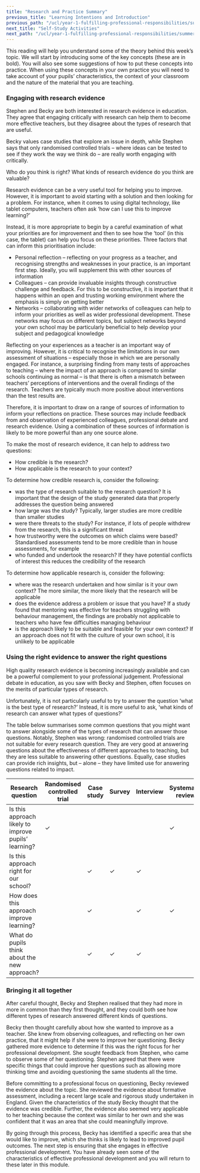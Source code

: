 ```yaml
---
title: "Research and Practice Summary"
previous_title: "Learning Intentions and Introduction"
previous_path: "/ucl/year-1-fulfilling-professional-responsibilities/summer-week-3-ect-learning-intentions-and-introduction"
next_title: "Self-Study Activities"
next_path: "/ucl/year-1-fulfilling-professional-responsibilities/summer-week-3-ect-self-study-activities"
---
```


This reading will help you understand some of the theory behind this week’s topic. We will start by introducing some of the key concepts (these are in bold). You will also see some suggestions of how to put these concepts into practice. When using these concepts in your own practice you will need to take account of your pupils’ characteristics, the context of your classroom and the nature of the material that you are teaching.

### Engaging with research evidence

Stephen and Becky are both interested in research evidence in education. They agree that engaging critically with research can help them to become more effective teachers, but they disagree about the types of research that are useful.

Becky values case studies that explore an issue in depth, while Stephen says that only randomised controlled trials – where ideas can be tested to see if they work the way we think do – are really worth engaging with critically.

Who do you think is right? What kinds of research evidence do you think are valuable?

Research evidence can be a very useful tool for helping you to improve. However, it is important to avoid starting with a solution and then looking for a problem. For instance, when it comes to using digital technology, like tablet computers, teachers often ask ‘how can I use this to improve learning?’

Instead, it is more appropriate to begin by a careful examination of what your priorities are for improvement and then to see how the ‘tool’ (in this case, the tablet) can help you focus on these priorities. Three factors that can inform this prioritisation include:

- Personal reflection – reflecting on your progress as a teacher, and recognising strengths and weaknesses in your practice, is an important first step. Ideally, you will supplement this with other sources of information
- Colleagues – can provide invaluable insights through constructive challenge and feedback. For this to be constructive, it is important that it happens within an open and trusting working environment where the emphasis is simply on getting better 
- Networks – collaborating with wider networks of colleagues can help to inform your priorities as well as wider professional development. These networks may focus on different topics, but subject networks beyond your own school may be particularly beneficial to help develop your subject and pedagogical knowledge

Reflecting on your experiences as a teacher is an important way of improving. However, it is critical to recognise the limitations in our own assessment of situations – especially those in which we are personally engaged. For instance, a surprising finding from many tests of approaches to teaching – where the impact of an approach is compared to similar schools continuing as normal – is that there is often a mismatch between teachers’ perceptions of interventions and the overall findings of the research. Teachers are typically much more positive about interventions than the test results are.

Therefore, it is important to draw on a range of sources of information to inform your reflections on practice. These sources may include feedback from and observation of experienced colleagues, professional debate and research evidence. Using a combination of these sources of information is likely to be more powerful than any one source alone.

To make the most of research evidence, it can help to address two questions:

- How credible is the research?
- How applicable is the research to your context?

To determine how credible research is, consider the following:

- was the type of research suitable to the research question? It is important that the design of the study generated data that properly addresses the question being answered
- how large was the study? Typically, larger studies are more credible than smaller studies
- were there threats to the study? For instance, if lots of people withdrew from the research, this is a significant threat
- how trustworthy were the outcomes on which claims were based? Standardised assessments tend to be more credible than in house assessments, for example
- who funded and undertook the research? If they have potential conflicts of interest this reduces the credibility of the research

To determine how applicable research is, consider the following:

- where was the research undertaken and how similar is it your own context? The more similar, the more likely that the research will be applicable
- does the evidence address a problem or issue that you have? If a study found that mentoring was effective for teachers struggling with behaviour management, the findings are probably not applicable to teachers who have few difficulties managing behaviour
- is the approach likely to be suitable and feasible for your own context? If an approach does not fit with the culture of your own school, it is unlikely to be applicable

### Using the right evidence to answer the right questions

High quality research evidence is becoming increasingly available and can be a powerful complement to your professional judgement. Professional debate in education, as you saw with Becky and Stephen, often focuses on the merits of particular types of research.

Unfortunately, it is not particularly useful to try to answer the question ‘what is the best type of research?’ Instead, it is more useful to ask, ‘what kinds of research can answer what types of questions?’

The table below summarises some common questions that you might want to answer alongside some of the types of research that can answer those questions. Notably, Stephen was wrong: randomised controlled trials are not suitable for every research question. They are very good at answering questions about the effectiveness of different approaches to teaching, but they are less suitable to answering other questions. Equally, case studies can provide rich insights, but – alone – they have limited use for answering questions related to impact.

| Research question | Randomised controlled trial | Case study | Survey | Interview | Systematic review |
|-|-|-|-|-|-|
| Is this approach likely to improve pupils’ learning? | ✓ |   |   |   | ✓ |
| Is this approach right for our school? |   |  ✓ |  ✓ |  ✓ |  |
| How does this approach improve learning? |   |  ✓ |   |  ✓ | ✓ |
| What do pupils think about the new approach? |   |  ✓ |  ✓ |  ✓ |  |

### Bringing it all together

After careful thought, Becky and Stephen realised that they had more in more in common than they first thought, and they could both see how different types of research answered different kinds of questions.

Becky then thought carefully about how she wanted to improve as a teacher. She knew from observing colleagues, and reflecting on her own practice, that it might help if she were to improve her questioning. Becky gathered more evidence to determine if this was the right focus for her professional development. She sought feedback from Stephen, who came to observe some of her questioning. Stephen agreed that there were specific things that could improve her questions such as allowing more thinking time and avoiding questioning the same students all the time.

Before committing to a professional focus on questioning, Becky reviewed the evidence about the topic. She reviewed the evidence about formative assessment, including a recent large scale and rigorous study undertaken in England. Given the characteristics of the study Becky thought that the evidence was credible. Further, the evidence also seemed very applicable to her teaching because the context was similar to her own and she was confident that it was an area that she could meaningfully improve.

By going through this process, Becky has identified a specific area that she would like to improve, which she thinks is likely to lead to improved pupil outcomes. The next step is ensuring that she engages in effective professional development. You have already seen some of the characteristics of effective professional development and you will return to these later in this module.
